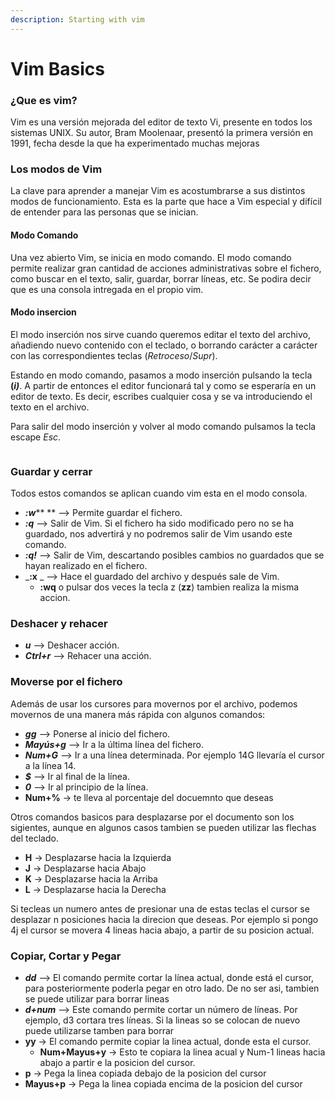 ```yaml
---
description: Starting with vim
---
```


# Vim Basics

### ¿Que es vim?

Vim es una versión mejorada del editor de texto Vi, presente en todos los sistemas UNIX. Su autor, Bram Moolenaar, presentó la primera versión en 1991, fecha desde la que ha experimentado muchas mejoras

### Los modos de Vim

La clave para aprender a manejar Vim es acostumbrarse a sus distintos modos de funcionamiento. Esta es la parte que hace a Vim especial y difícil de entender para las personas que se inician.

#### Modo Comando

Una vez abierto Vim, se inicia en modo comando. El modo comando permite realizar gran cantidad de acciones administrativas sobre el fichero, como buscar en el texto, salir, guardar, borrar líneas, etc. Se podira decir que es una consola intregada en el propio vim.

#### Modo insercion

El modo inserción nos sirve cuando queremos editar el texto del archivo, añadiendo nuevo contenido con el teclado, o borrando carácter a carácter con las correspondientes teclas (_Retroceso_/_Supr_).

Estando en modo comando, pasamos a modo inserción pulsando la tecla **(**_**i)**_. A partir de entonces el editor funcionará tal y como se esperaría en un editor de texto. Es decir, escribes cualquier cosa y se va introduciendo el texto en el archivo.

Para salir del modo inserción y volver al modo comando pulsamos la tecla escape _Esc_.

<figure><img src="https://conpilar.kryptonsolid.com/wp-content/uploads/2021/03/1615419657_155_Guia-de-5-pasos-para-comenzar-con-VIM-Editor-en.png" alt=""><figcaption></figcaption></figure>

### Guardar y cerrar

Todos estos comandos se aplican cuando vim esta en el modo consola.

* _**:w**_** ** –> Permite guardar el fichero.
* _**:q**_ –> Salir de Vim. Si el fichero ha sido modificado pero no se ha guardado, nos advertirá y no podremos salir de Vim usando este comando.
* _**:q!**_ –> Salir de Vim, descartando posibles cambios no guardados que se hayan realizado en el fichero.
* _**:x** _ –> Hace el guardado del archivo y después sale de Vim.
  * **:wq** o pulsar dos veces la tecla z (**zz**) tambien realiza la misma accion.

### Deshacer y rehacer

* _**u**_ –> Deshacer acción.
* _**Ctrl+r**_ –> Rehacer una acción.

### Moverse por el fichero

Además de usar los cursores para movernos por el archivo, podemos movernos de una manera más rápida con algunos comandos:

* _**gg**_ –> Ponerse al inicio del fichero.
* _**Mayús+g**_ –> Ir a la última línea del fichero.
* _**Num+G**_ –> Ir a una línea determinada. Por ejemplo 14G llevaría el cursor a la línea 14.
* _**$**_ –> Ir al final de la línea.
* _**0**_ –> Ir al principio de la línea.
* **Num+%** -> te lleva al porcentaje del docuemnto que deseas

Otros comandos basicos para desplazarse por el documento son los sigientes, aunque en algunos casos tambien se pueden utilizar las flechas del teclado.

* **H** -> Desplazarse hacia la Izquierda
* **J** -> Desplazarse hacia Abajo
* **K** -> Desplazarse hacia la Arriba
* **L** -> Desplazarse hacia la Derecha

Si tecleas un numero antes de presionar una de estas teclas el cursor se desplazar n posiciones hacia la direcion que deseas. Por ejemplo si pongo 4j el cursor se movera 4 lineas hacia abajo, a partir de su posicion actual.

### Copiar, Cortar y Pegar

* _**dd**_ –> El comando permite cortar la línea actual, donde está el cursor, para posteriormente poderla pegar en otro lado. De no ser asi, tambien se puede utilizar para borrar lineas
* _**d+num**_ –> Este comando permite cortar un número de líneas. Por ejemplo, d3 cortara tres líneas. Si la lineas so se colocan de nuevo puede utilizarse tamben para borrar
* **yy** -> El comando permite copiar la linea actual, donde esta el cursor.
  * **Num+Mayus+y** -> Esto te copiara la linea acual y Num-1 lineas hacia abajo a partir e la posicion del cursor.
* **p** -> Pega la linea copiada debajo de la posicion del cursor
* **Mayus+p** -> Pega la linea copiada encima de la posicion del cursor
